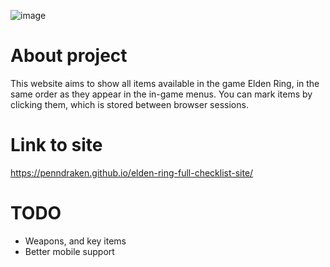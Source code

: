 ![image](https://github.com/user-attachments/assets/c576ea11-b622-44d7-997e-195d18ec621f)


# About project
This website aims to show all items available in the game Elden Ring, in the same order as they appear in the in-game menus. You can mark items by clicking them, which is stored between browser sessions.

# Link to site
https://penndraken.github.io/elden-ring-full-checklist-site/

# TODO
- Weapons, and key items
- Better mobile support
